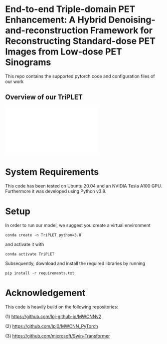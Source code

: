 # End-to-end Triple-domain PET Enhancement: A Hybrid Denoising-and-reconstruction Framework for Reconstructing Standard-dose PET Images from Low-dose PET Sinograms
This repo contains the supported pytorch code and configuration files of our work


## Overview of our TriPLET
![Overview of our TriPLET) ](assets/fig_framework.pdf)



# System Requirements
This code has been tested on Ubuntu 20.04 and an NVIDIA Tesla A100 GPU. Furthermore it was developed using Python v3.8. 


# Setup
In order to run our model, we suggest you create a virtual environment 
```
conda create -n TriPLET python=3.8
``` 
and activate it with 
```
conda activate TriPLET
```
Subsequently, download and install the required libraries by running 
```
pip install -r requirements.txt
```




# Acknowledgement
This code is heavily build on the following repositories:

(1) https://github.com/lpj-github-io/MWCNNv2

(2) https://github.com/lpj0/MWCNN_PyTorch

(3) https://github.com/microsoft/Swin-Transformer